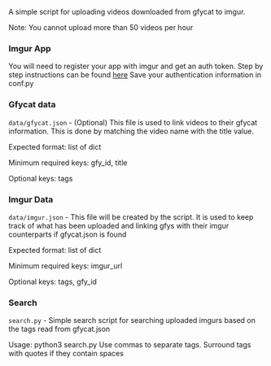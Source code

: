A simple script for uploading videos downloaded from gfycat to imgur.

Note: You cannot upload more than 50 videos per hour

### Imgur App

You will need to register your app with imgur and get an auth token.
Step by step instructions can be found [here](https://apidocs.imgur.com/)
Save your authentication information in conf.py

### Gfycat data

`data/gfycat.json` - (Optional) This file is used to link videos to their
gfycat information. This is done by matching the video name with the title
value.

Expected format: list of dict

Minimum required keys: gfy_id, title

Optional keys: tags

### Imgur Data

`data/imgur.json` - This file will be created by the script. It is used to keep
track of what has been uploaded and linking gfys with their imgur counterparts
if gfycat.json is found

Expected format: list of dict

Minimum required keys: imgur_url

Optional keys: tags, gfy_id

### Search

`search.py` - Simple search script for searching uploaded imgurs based on the
tags read from gfycat.json

Usage: python3 search.py <tags>
Use commas to separate tags. Surround tags with quotes if they contain spaces

